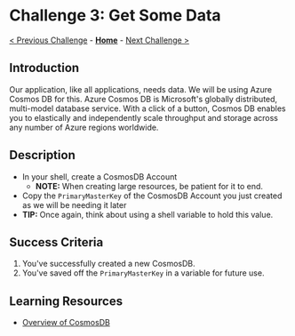# Challenge 3: Get Some Data

[< Previous Challenge](./Challenge-02.md) - **[Home](../README.md)** - [Next Challenge >](./Challenge-04.md)

## Introduction

Our application, like all applications, needs data. We will be using Azure Cosmos DB for this. Azure Cosmos DB is Microsoft's globally distributed, multi-model database service. With a click of a button, Cosmos DB enables you to elastically and independently scale throughput and storage across any number of Azure regions worldwide.

## Description

- In your shell, create a CosmosDB Account
  - **NOTE:** When creating large resources, be patient for it to end.
- Copy the `PrimaryMasterKey` of the CosmosDB Account you just created as we will be needing it later
- **TIP:** Once again, think about using a shell variable to hold this value.

## Success Criteria

1. You've successfully created a new CosmosDB.
2. You've saved off the `PrimaryMasterKey` in a variable for future use.

## Learning Resources

- [Overview of CosmosDB](https://docs.microsoft.com/en-us/azure/cosmos-db/introduction)
